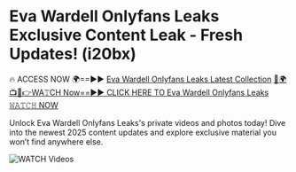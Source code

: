 # Eva Wardell Onlyfans Leaks Exclusive Content Leak - Fresh Updates! (i20bx)

🔥 ACCESS NOW 🌍==►► <a href="https://tinyurl.com/3fjeunct" rel="nofollow">Eva Wardell Onlyfans Leaks Latest Collection</a></h3>
[🔴🌍📺📱👉WA𝚃CH Now==►► CLICK HERE TO Eva Wardell Onlyfans Leaks 𝚆𝙰𝚃𝙲𝙷 NOW](https://tinyurl.com/3fjeunct)

Unlock Eva Wardell Onlyfans Leaks's private videos and photos today! Dive into the newest 2025 content updates and explore exclusive material you won’t find anywhere else.


<a href="https://tinyurl.com/3fjeunct" rel="nofollow" data-target="animated-image.originalLink"><img src="https://camo.githubusercontent.com/8a4f000d20f83aca3bf7ec5f350d767afa0574a8a352519fd8cfa583a6f93a33/68747470733a2f2f692e696d6775722e636f6d2f644a486b345a712e676966" alt="WATCH Videos" data-canonical-src="https://i.imgur.com/dJHk4Zq.gif" style="max-width: 100%; display: inline-block;" data-target="animated-image.originalImage"></a>
